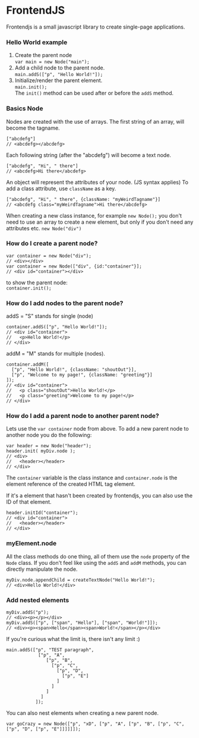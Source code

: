 # FrontendJS

Frontendjs is a small javascript library to create single-page applications.

### Hello World example
1. Create the parent node  
```var main = new Node("main");```  
2. Add a child node to the parent node.  
```main.addS(["p", "Hello World!"]);```  
3. Initialize/render the parent element.  
```main.init();```  
The `init()` method can be used after or before the `addS` method.

### Basics Node
Nodes are created with the use of arrays. The first string of an array, will become the tagname.  
```
["abcdefg"]
// <abcdefg></abcdefg>
```
Each following string (after the "abcdefg") will become a text node.
```
["abcdefg", "Hi", " there"]
// <abcdefg>Hi there</abcdefg>
```
An object will represent the attributes of your node. (JS syntax applies)
To add a class attribute, use `className` as a key.
```
["abcdefg", "Hi", " there", {className: "myWeirdTagname"}]
// <abcdefg class="myWeirdTagname">Hi there</abcdefg>
```
When creating a new class instance, for example `new Node();` you don't need to use an array to create a new element, but only if you don't need any attributes etc.
`new Node("div")`

### How do I create a parent node?
```
var container = new Node("div");
// <div></div>
var container = new Node(["div", {id:"container"}];
// <div id="container"></div>
```
to show the parent node:  
`container.init();`

### How do I add nodes to the parent node?
addS = "S" stands for single (node)
```
container.addS(["p", "Hello World!"]);
// <div id="container">
//   <p>Hello World!</p>
// </div>
```
addM = "M" stands for multiple (nodes).
```
container.addM([
  ["p", "Hello World!", {className: "shoutOut"}],
  ["p", "Welcome to my page!", {className: "greeting"}]
]);
// <div id="container">
//   <p class="shoutOut">Hello World!</p>
//   <p class="greeting">Welcome to my page!</p>
// </div>
```

### How do I add a parent node to another parent node?
Lets use the `var container` node from above. To add a new parent node to another node you do the following:
```
var header = new Node("header");
header.init( myDiv.node );
// <div>
//   <header></header>
// </div>
```
The `container` variable is the class instance and `container.node` is the element reference of the created HTML tag element.

If it's a element that hasn't been created by frontendjs, you can also use the ID of that element.
```
header.initId("container");
// <div id="container">
//   <header></header>
// </div>
```

### myElement.node
All the class methods do one thing, all of them use the `node` property of the `Node` class.
If you don't feel like using the `addS` and `addM` methods, you can directly manipulate the node.
```
myDiv.node.appendChild = createTextNode("Hello World!");
// <div>Hello World!</div>
```

### Add nested elements
```
myDiv.addS("p");
// <div><p></p></div>
myDiv.addS(["p", ["span", "Hello"], ["span", "World!"]]);
// <div><p><span>Hello</span><span>World!</span></p></div>
```
If you're curious what the limit is, there isn't any limit :)
```
main.addS(["p", "TEST paragraph",
            ["p", "A",
               ["p", "B",
                 ["p", "C",
                   ["p", "D",
                     ["p", "E"]
                   ]
                 ]
               ]
             ]
           ]);
```
You can also nest elements when creating a new parent node.
```
var goCrazy = new Node(["p", "xD", ["p", "A", ["p", "B", ["p", "C", ["p", "D", ["p", "E"]]]]]]);
```
